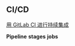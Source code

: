 ## CI/CD
[用 GitLab CI 进行持续集成](https://scarletsky.github.io/2016/07/29/use-gitlab-ci-for-continuous-integration/)

**Pipeline**
**stages**
**jobs**